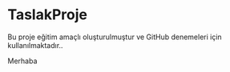 # TaslakProje

Bu proje eğitim amaçlı oluşturulmuştur ve GitHub denemeleri için kullanılmaktadır..

Merhaba
